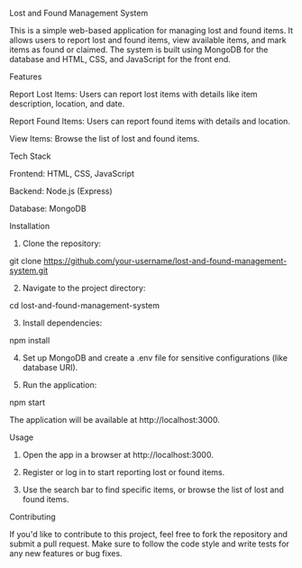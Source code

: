 
Lost and Found Management System

This is a simple web-based application for managing lost and found items. It allows users to report lost and found items, view available items, and mark items as found or claimed. The system is built using MongoDB for the database and HTML, CSS, and JavaScript for the front end.

Features

Report Lost Items: Users can report lost items with details like item description, location, and date.

Report Found Items: Users can report found items with details and location.

View Items: Browse the list of lost and found items.



Tech Stack

Frontend: HTML, CSS, JavaScript

Backend: Node.js (Express)

Database: MongoDB


Installation

1. Clone the repository:

git clone https://github.com/your-username/lost-and-found-management-system.git


2. Navigate to the project directory:

cd lost-and-found-management-system


3. Install dependencies:

npm install


4. Set up MongoDB and create a .env file for sensitive configurations (like database URI).


5. Run the application:

npm start

The application will be available at http://localhost:3000.



Usage

1. Open the app in a browser at http://localhost:3000.


2. Register or log in to start reporting lost or found items.


3. Use the search bar to find specific items, or browse the list of lost and found items.



Contributing

If you'd like to contribute to this project, feel free to fork the repository and submit a pull request. Make sure to follow the code style and write tests for any new features or bug fixes.




